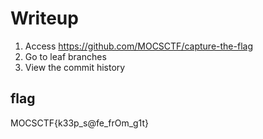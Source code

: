 # Writeup
1. Access https://github.com/MOCSCTF/capture-the-flag
2. Go to leaf branches
3. View the commit history

## flag
MOCSCTF{k33p_s@fe_frOm_g1t}